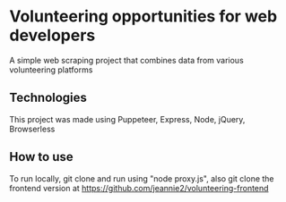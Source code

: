 # Volunteering opportunities for web developers

A simple web scraping project that combines data from various volunteering platforms

## Technologies

This project was made using Puppeteer, Express, Node, jQuery, Browserless

## How to use

To run locally, git clone and run using "node proxy.js", also git clone the frontend version at https://github.com/jeannie2/volunteering-frontend
